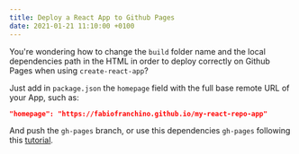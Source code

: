 ```yaml
---
title: Deploy a React App to Github Pages
date: 2021-01-21 11:10:00 +0100
---
```




You're wondering how to change the `build` folder name and the local dependencies path in the HTML in order to deploy correctly on Github Pages when using `create-react-app`?

Just add in `package.json` the `homepage` field with the full base remote URL of your App, such as:

```json
"homepage": "https://fabiofranchino.github.io/my-react-repo-app"
```

And push the `gh-pages` branch, or use this dependencies `gh-pages` following this [tutorial](https://www.pluralsight.com/guides/deploying-github-pages-with-create-react-app).

